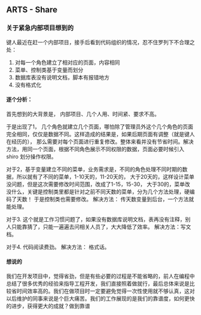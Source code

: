 ## ARTS - Share
### 关于紧急内部项目想到的

键人最近在赶一个内部项目，接手后看到代码组织的情况，忍不住罗列下不合理之处：

1. 对每一个角色建立了相对应的页面，内容相同
2. 菜单、控制类基于变量而划分
3. 数据库表没有说明文档，脚本有报错地方
4. 没有格式化


#### 逐个分析：

首先想到的大背景是， 内部项目、几个人用、时间紧、要求不高。


于是出现了1， 几个角色就建立几个页面，哪怕除了管理员外这个几个角色的页面完全相同，仅仅是数据不同。这样造成的结果是，如果后期页面有调整（就是键人在经历的）， 那么需要对每个页面进行重复修改。整体来看并没有节省时间。解决方法，用同一个页面，根据不同角色展示不同权限的数据，页面必要时候引入shiro 划分操作权限。


对于2，基于变量建立不同的菜单，业务需求是，不同的角色处理不同时期的数据，所以就有了不同的菜单，1-10天的，11-20天的， 大于20天的，这样设计菜单没问题，但是这次需要修改时间范围，改成了1-15，15-30， 大于30的，菜单改没什么，关键是控制类里都是针对之前不同天数的菜单，分为几个方法处理，硬编码了天数！ 于是控制类也需要修改。
解决方法： 传天数变量到后台，一个方法就能处理。

对于3. 这个就是工作习惯问题了，如果没有数据库说明文档，表再没有注释，别人只能靠猜了，只能一遍遍去问相关人员了，大大降低了效率。 解决方法：写文档。

对于4. 代码阅读费劲。 解决方法： 格式话。

#### 想说的

我们在开发项目中，觉得省劲，但是有些必要的过程是不能省略的，前人在编程中总结了很多优秀的经验来指导工程开发，我们直接照着做就行，最后总体来说是比较省时间效率高的。我们在做项目时一定要避免觉得一次性使用就不够认真，这对以后维护的同事来说是个巨大痛苦。我们的工作展现的是我们的靠谱度，如何更快的进步，获得更大的成就？做到靠谱




